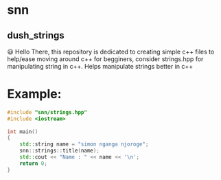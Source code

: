 # snn
## dush_strings
:smiley: Hello There, this repository is dedicated to creating simple c++ files to help/ease moving around c++ for begginers, consider strings.hpp
for manipulating string in c++.
Helps manipulate strings better in c++

# Example:
```cpp
#include "snn/strings.hpp"
#include <iostream>
 
int main()
{
    std::string name = "simon nganga njoroge";
    snn::strings::title(name);
    std::cout << "Name : " << name << '\n';
    return 0;
}
```
